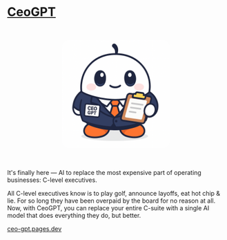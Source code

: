 # <a href="https://ceo-gpt.pages.dev" target="_blank">CeoGPT</a>


<img src="https://raw.githubusercontent.com/noreebia/ceo-gpt/refs/heads/main/images/ceo_gpt_mascot.png" alt="CeoGPT" width="250" style="display: block; margin: 3rem auto; border-radius: 1rem"/>

It's finally here — AI to replace the most expensive part of operating businesses: C-level executives.

All C-level executives know is to play golf, announce layoffs, eat hot chip & lie. For so long they have been overpaid by
the board
for no reason at all. Now, with CeoGPT, you can replace your entire C-suite with a single AI model that does everything
they do, but better.

<a href="https://ceo-gpt.pages.dev" target="_blank">ceo-gpt.pages.dev</a>
